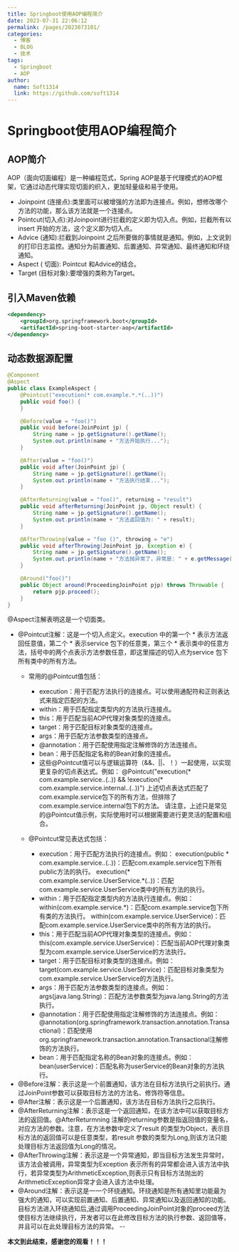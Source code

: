 ```yaml
---
title: Springboot使用AOP编程简介
date: 2023-07-31 22:06:12
permalink: /pages/2023073101/
categories: 
  - 博客
  - BLOG
  - 技术
tags: 
  - Springboot
  - AOP
author: 
  name: Soft1314
  link: https://github.com/soft1314
---
```

# Springboot使用AOP编程简介

## AOP简介
AOP（面向切面编程）是一种编程范式，Spring AOP是基于代理模式的AOP框架，它通过动态代理实现切面的织入，更加轻量级和易于使用。
 - Joinpoint (连接点):类里面可以被增强的方法即为连接点。例如，想修改哪个方法的功能，那么该方法就是一个连接点。
 - Pointcut(切入点):对Joinpoint进行拦截的定义即为切入点。例如，拦截所有以insert 开始的方法，这个定义即为切入点。
 - Advice (通知):拦截到Joinpoint 之后所要做的事情就是通知。例如，上文说到的打印日志监控。通知分为前置通知、后置通知、异常通知、最终通知和环绕通知。
 - Aspect ( 切面): Pointcut 和Advice的结合。
 - Target (目标对象):要增强的类称为Target。
 
## 引入Maven依赖
```xml
<dependency>
	<groupId>org.springframework.boot</groupId>
	<artifactId>spring-boot-starter-aop</artifactId>
</dependency>
```
## 动态数据源配置
```java
@Component
@Aspect
public class ExampleAspect {
    @Pointcut("execution(* com.example.*.*(..))")
    public void foo() {
    }

    @Before(value = "foo()")
    public void before(JoinPoint jp) {
        String name = jp.getSignature().getName();
        System.out.println(name + "方法开始执行...");
    }

    @After(value = "foo()")
    public void after(JoinPoint jp) {
        String name = jp.getSignature().getName();
        System.out.println(name + "方法执行结束...");
    }

    @AfterReturning(value = "foo()", returning = "result")
    public void afterReturning(JoinPoint jp, Object result) {
        String name = jp.getSignature().getName();
        System.out.println(name + "方法返回值为: " + result);
    }

    @AfterThrowing(value = "foo ()", throwing = "e")
    public void afterThrowing(JoinPoint jp, Exception e) {
        String name = jp.getSignature().getName();
        System.out.println(name + "方法抛异常了，异常是: " + e.getMessage());
    }

    @Around("foo()")
    public Object around(ProceedingJoinPoint pjp) throws Throwable {
        return pjp.proceed();
    }
}

```
@Aspect注解表明这是一个切面类。

- @Pointcut注解：这是一个切入点定义。execution 中的第一个 * 表示方法返回任意值，第二个 * 表示service 包下的任意类，第三个 * 表示类中的任意方法，括号中的两个点表示方法参数任意，即这里描述的切入点为service 包下所有类中的所有方法。
	- 常用的@Pointcut值包括：
		 - execution：用于匹配方法执行的连接点。可以使用通配符和正则表达式来指定匹配的方法。
		 - within：用于匹配指定类型内的方法执行连接点。
		 - this：用于匹配当前AOP代理对象类型的连接点。
		 - target：用于匹配目标对象类型的连接点。
		 - args：用于匹配方法参数类型的连接点。
		 - @annotation：用于匹配使用指定注解修饰的方法连接点。
		 - bean：用于匹配指定名称的Bean对象的连接点。
		 - 这些@Pointcut值可以与逻辑运算符（&&、||、！）一起使用，以实现更复杂的切点表达式。例如：
	 @Pointcut("execution(* com.example.service.*.*(..)) && !execution(* com.example.service.internal.*.*(..))")
	 上述切点表达式匹配了com.example.service包下的所有方法，但排除了com.example.service.internal包下的方法。
	 请注意，上述只是常见的@Pointcut值示例，实际使用时可以根据需要进行更灵活的配置和组合。
	 
	 - @Pointcut常见表达式包括：
		- execution：用于匹配方法执行的连接点。例如：
		   execution(public * com.example.service.*.*(..))：匹配com.example.service包下所有public方法的执行。
		   execution(* com.example.service.UserService.*(..))：匹配com.example.service.UserService类中的所有方法的执行。
		- within：用于匹配指定类型内的方法执行连接点。例如：
		   within(com.example.service.*)：匹配com.example.service包下所有类的方法执行。
		   within(com.example.service.UserService)：匹配com.example.service.UserService类中的所有方法的执行。
		- this：用于匹配当前AOP代理对象类型的连接点。例如：
		   this(com.example.service.UserService)：匹配当前AOP代理对象类型为com.example.service.UserService的方法执行。
		- target：用于匹配目标对象类型的连接点。例如：
		   target(com.example.service.UserService)：匹配目标对象类型为com.example.service.UserService的方法执行。
		- args：用于匹配方法参数类型的连接点。例如：
		   args(java.lang.String)：匹配方法参数类型为java.lang.String的方法执行。
		- @annotation：用于匹配使用指定注解修饰的方法连接点。例如：
		   @annotation(org.springframework.transaction.annotation.Transactional)：匹配使用org.springframework.transaction.annotation.Transactional注解修饰的方法执行。
		- bean：用于匹配指定名称的Bean对象的连接点。例如：
		   bean(userService)：匹配名称为userService的Bean对象的方法执行。
- @Before注解：表示这是一个前置通知，该方法在目标方法执行之前执行。通过JoinPoint参数可以获取目标方法的方法名、修饰符等信息。
- @After注解：表示这是一个后置通知，该方法在目标方法执行之后执行。
- @AfterReturning注解：表示这是一个返回通知，在该方法中可以获取目标方法的返回值。@AfterReturmning 注解的returning参数是指返回值的变量名，对应方法的参数。注意，在方法参数中定义了result 的类型为Object，表示目标方法的返回值可以是任意类型，若result 参数的类型为Long,则该方法只能处理目标方法返回值为Long的情况。
- @AfterThrowing注解：表示这是一个异常通知，即当目标方法发生异常时，该方法会被调用，异常类型为Exception 表示所有的异常都会进入该方法中执行，若异常类型为ArithmeticException,则表示只有目标方法抛出的ArithmeticException异常才会进入该方法中处理。
- @Around注解：表示这是一一个环绕通知。环绕通知是所有通知里功能最为强大的通知，可以实现前置通知、后置通知、异常通知以及返回通知的功能。目标方法进入环绕通知后,通过调用ProceedingJoinPoint对象的proceed方法使目标方法继续执行，开发者可以在此修改目标方法的执行参数、返回值等，并且可以在此处理目标方法的异常。
--


**本文到此结束，感谢您的观看！！！**